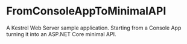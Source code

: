# FromConsoleAppToMinimalAPI
A Kestrel Web Server sample application. Starting from a Console App turning it into an ASP.NET Core minimal API.
